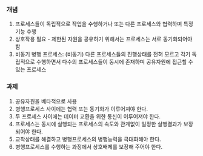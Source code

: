 
### 개념

1. 프로세스들이 독립적으로 작업을 수행하거나 또는 다른 프로세스와 협력하며 특정 기능 수행
2. 상호작용 필요 - 제한된 자원을 공유하기 위해서는 프로세스는 서로 동기화되어야 함
3. 비동기 병행 프로세스: (비동기) 다른 프로세스들의 진행상태를 전혀 모르고 각기 독립적으로 수행하면서 다수의 프로세스들이 동시에 존재하며 공유자원에 접근할 수 있는 프로세스 

### 과제

1. 공유자원을 베타적으로 사용
2. 병행프로세스 사이에는 협력 또는 동기화가 이루어져야 한다.
3. 두 프로세스 사이에는 데이터 교환을 위한 통신이 이루어져야 한다.
4. 프로세스는 동시에 실행되는 프로세스의 속도와 관계없이 일정한 실행결과가 보장되어야 한다.
5. 교착상태를 해결하고 병행프로세스의 병행능력을 극대화해야 한다.
6. 병행프로세스를 수행하는 과정에서 상호배제를 보장해 주어야 한다.

